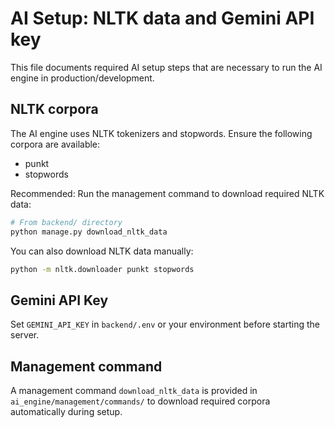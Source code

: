 # AI Setup: NLTK data and Gemini API key

This file documents required AI setup steps that are necessary to run the AI engine in production/development.

## NLTK corpora

The AI engine uses NLTK tokenizers and stopwords. Ensure the following corpora are available:

- punkt
- stopwords

Recommended: Run the management command to download required NLTK data:

```bash
# From backend/ directory
python manage.py download_nltk_data
```

You can also download NLTK data manually:

```bash
python -m nltk.downloader punkt stopwords
```

## Gemini API Key

Set `GEMINI_API_KEY` in `backend/.env` or your environment before starting the server.

## Management command

A management command `download_nltk_data` is provided in `ai_engine/management/commands/` to download required corpora automatically during setup.


